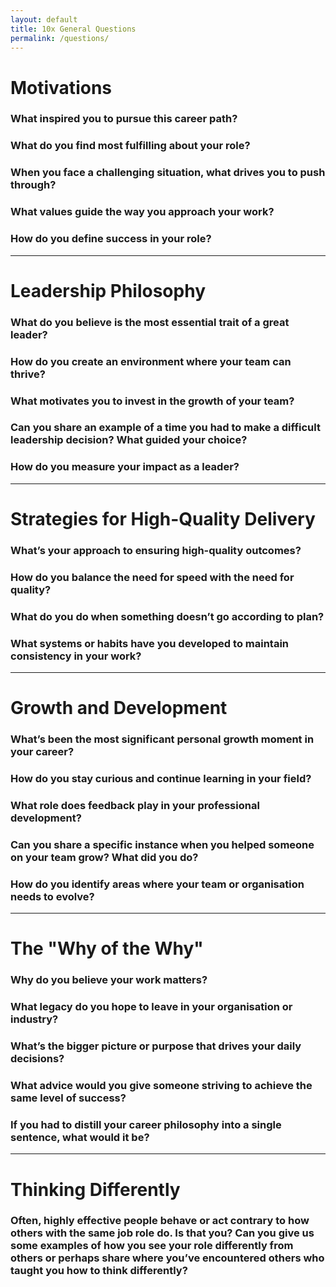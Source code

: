 ```yaml
---
layout: default
title: 10x General Questions
permalink: /questions/
---
```


# Motivations

### What inspired you to pursue this career path?

### What do you find most fulfilling about your role?

### When you face a challenging situation, what drives you to push through?

### What values guide the way you approach your work?

### How do you define success in your role?

---

# Leadership Philosophy

### What do you believe is the most essential trait of a great leader?

### How do you create an environment where your team can thrive?

### What motivates you to invest in the growth of your team?

### Can you share an example of a time you had to make a difficult leadership decision? What guided your choice?

### How do you measure your impact as a leader?

---

# Strategies for High-Quality Delivery

### What’s your approach to ensuring high-quality outcomes?

### How do you balance the need for speed with the need for quality?

### What do you do when something doesn’t go according to plan?

### What systems or habits have you developed to maintain consistency in your work?

---

# Growth and Development

### What’s been the most significant personal growth moment in your career?

### How do you stay curious and continue learning in your field?

### What role does feedback play in your professional development?

### Can you share a specific instance when you helped someone on your team grow? What did you do?

### How do you identify areas where your team or organisation needs to evolve?

---

# The "Why of the Why"

### Why do you believe your work matters?

### What legacy do you hope to leave in your organisation or industry?

### What’s the bigger picture or purpose that drives your daily decisions?

### What advice would you give someone striving to achieve the same level of success?

### If you had to distill your career philosophy into a single sentence, what would it be?

---

# Thinking Differently

### Often, highly effective people behave or act contrary to how others with the same job role do. Is that you? Can you give us some examples of how you see your role differently from others or perhaps share where you’ve encountered others who taught you how to think differently?
